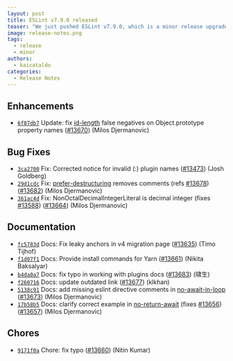 ```yaml
---
layout: post
title: ESLint v7.9.0 released
teaser: "We just pushed ESLint v7.9.0, which is a minor release upgrade of ESLint. This release adds some new features and fixes several bugs found in the previous release."
image: release-notes.png
tags:
  - release
  - minor
authors:
  - kaicataldo 
categories:
  - Release Notes
---
```


## Enhancements


* [`6f87db7`](https://github.com/eslint/eslint/commit/6f87db7c318225e48ccbbf0bec8b3758ea839b82) Update: fix [id-length](/docs/rules/id-length) false negatives on Object.prototype property names ([#13670](https://github.com/eslint/eslint/issues/13670)) (Milos Djermanovic)




## Bug Fixes


* [`3ca2700`](https://github.com/eslint/eslint/commit/3ca27004ece5016ba7aed775f01ad13bc9282296) Fix: Corrected notice for invalid (:) plugin names ([#13473](https://github.com/eslint/eslint/issues/13473)) (Josh Goldberg)
* [`29d1cdc`](https://github.com/eslint/eslint/commit/29d1cdceedd6c056a39149723cf9ff2fbb260cbf) Fix: [prefer-destructuring](/docs/rules/prefer-destructuring) removes comments (refs [#13678](https://github.com/eslint/eslint/issues/13678)) ([#13682](https://github.com/eslint/eslint/issues/13682)) (Milos Djermanovic)
* [`361ac4d`](https://github.com/eslint/eslint/commit/361ac4d895c15086fb4351d4dca1405b2fdc4bd5) Fix: NonOctalDecimalIntegerLiteral is decimal integer (fixes [#13588](https://github.com/eslint/eslint/issues/13588)) ([#13664](https://github.com/eslint/eslint/issues/13664)) (Milos Djermanovic)




## Documentation


* [`fc5783d`](https://github.com/eslint/eslint/commit/fc5783d2ff9e3b0d7a1f9664928d49270b4a6c01) Docs: Fix leaky anchors in v4 migration page ([#13635](https://github.com/eslint/eslint/issues/13635)) (Timo Tijhof)
* [`f1d07f1`](https://github.com/eslint/eslint/commit/f1d07f112be96c64dfdaa154aa9ac81985b16238) Docs: Provide install commands for Yarn ([#13661](https://github.com/eslint/eslint/issues/13661)) (Nikita Baksalyar)
* [`b4da0a7`](https://github.com/eslint/eslint/commit/b4da0a7ca7995435bdfc116fd374eb0649470131) Docs: fix typo in working with plugins docs ([#13683](https://github.com/eslint/eslint/issues/13683)) (啸生)
* [`f260716`](https://github.com/eslint/eslint/commit/f260716695064e4b4193337107b60401bd4b3f20) Docs: update outdated link ([#13677](https://github.com/eslint/eslint/issues/13677)) (klkhan)
* [`5138c91`](https://github.com/eslint/eslint/commit/5138c913c256e4266ffb68278783af45bf70af84) Docs: add missing eslint directive comments in [no-await-in-loop](/docs/rules/no-await-in-loop) ([#13673](https://github.com/eslint/eslint/issues/13673)) (Milos Djermanovic)
* [`17b58b5`](https://github.com/eslint/eslint/commit/17b58b528df62bf96813d50c087cafdf83306810) Docs: clarify correct example in [no-return-await](/docs/rules/no-return-await) (fixes [#13656](https://github.com/eslint/eslint/issues/13656)) ([#13657](https://github.com/eslint/eslint/issues/13657)) (Milos Djermanovic)








## Chores


* [`9171f0a`](https://github.com/eslint/eslint/commit/9171f0a99bb4d7c53f109b1c2b215004a7c27713) Chore: fix typo ([#13660](https://github.com/eslint/eslint/issues/13660)) (Nitin Kumar)


